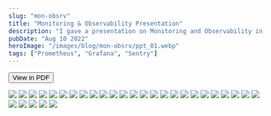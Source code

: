 ```yaml
---
slug: "mon-obsrv"
title: "Monitoring & Observability Presentation"
description: "I gave a presentation on Monitoring and Observability in the cloud. It covered the core concepts and the need for monitoring."
pubDate: "Aug 10 2022"
heroImage: "/images/blog/mon-obsrv/ppt_01.webp"
tags: ["Prometheus", "Grafana", "Sentry"]
---
```


<button class="bg-blue-500 hover:bg-blue-700 text-white font-bold py-2 px-4 rounded-full"
        onclick="location.href='/downloads/Monitoring-and-Observability-daniel-kim.pdf'">
View in PDF
</button>

<img src="/images/blog/mon-obsrv/ppt_02.webp" />
<img src="/images/blog/mon-obsrv/ppt_03.webp" />
<img src="/images/blog/mon-obsrv/ppt_04.webp" />
<img src="/images/blog/mon-obsrv/ppt_05.webp" />
<img src="/images/blog/mon-obsrv/ppt_06.webp" />
<img src="/images/blog/mon-obsrv/ppt_07.webp" />
<img src="/images/blog/mon-obsrv/ppt_08.webp" />
<img src="/images/blog/mon-obsrv/ppt_09.webp" />
<img src="/images/blog/mon-obsrv/ppt_10.webp" />
<img src="/images/blog/mon-obsrv/ppt_11.webp" />
<img src="/images/blog/mon-obsrv/ppt_12.webp" />
<img src="/images/blog/mon-obsrv/ppt_13.webp" />
<img src="/images/blog/mon-obsrv/ppt_14.webp" />
<img src="/images/blog/mon-obsrv/ppt_15.webp" />
<img src="/images/blog/mon-obsrv/ppt_16.webp" />
<img src="/images/blog/mon-obsrv/ppt_17.webp" />
<img src="/images/blog/mon-obsrv/ppt_18.webp" />
<img src="/images/blog/mon-obsrv/ppt_19.webp" />
<img src="/images/blog/mon-obsrv/ppt_20.webp" />
<img src="/images/blog/mon-obsrv/ppt_21.webp" />
<img src="/images/blog/mon-obsrv/ppt_22.webp" />
<img src="/images/blog/mon-obsrv/ppt_23.webp" />
<img src="/images/blog/mon-obsrv/ppt_24.webp" />
<img src="/images/blog/mon-obsrv/ppt_25.webp" />
<img src="/images/blog/mon-obsrv/ppt_26.webp" />
<img src="/images/blog/mon-obsrv/ppt_27.webp" />
<img src="/images/blog/mon-obsrv/ppt_28.webp" />
<img src="/images/blog/mon-obsrv/ppt_29.webp" />
<img src="/images/blog/mon-obsrv/ppt_30.webp" />
<img src="/images/blog/mon-obsrv/ppt_31.webp" />